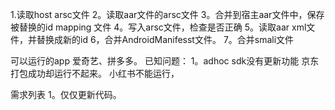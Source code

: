 
1.读取host arsc文件
2。读取aar文件的arsc文件
3。合并到宿主aar文件中，保存被替换的id mapping 文件
4。写入arsc文件，检查是否正确
5。读取aar xml文件，并替换成新的id
6，合并AndroidManifesst文件。
7。合并smali文件

可以运行的app
爱奇艺、拼多多。
已知问题：
1。adhoc sdk没有更新功能
京东打包成功却运行不起来。
小红书不能运行，

需求列表
1。仅仅更新代码。

